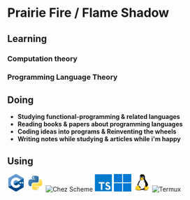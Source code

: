 # Prairie Fire / Flame Shadow

## Learning

### Computation theory

### Programming Language Theory

## Doing

- __Studying functional-programming & related languages__
- __Reading books & papers about programming languages__
- __Coding ideas into programs & Reinventing the wheels__
- __Writing notes while studying & articles while i'm happy__

## Using

<div>
  <img src="https://github.com/devicons/devicon/blob/master/icons/cplusplus/cplusplus-original.svg" title="Cpp" alt="Cpp" width="40" height="40"/>
  <img src="https://github.com/devicons/devicon/blob/master/icons/python/python-original.svg"  title="Python" alt="Python" width="40" height="40"/>
  <img src="https://raw.githubusercontent.com/cisco/ChezScheme/gh-pages/favicon.ico" title="Chez Scheme" alt="Chez Scheme" width="40" height="40"/>
  <img src="https://github.com/devicons/devicon/blob/master/icons/typescript/typescript-original.svg" title="Typescript" alt="Typescript" width="40" height="40"/>
  <img src="https://github.com/devicons/devicon/blob/master/icons/windows11/windows11-original.svg" title="Windows11" alt="Windows11" height="40" width="40" />
  <img src="https://github.com/devicons/devicon/blob/master/icons/linux/linux-original.svg" title="Linux" alt="Linux" width="40" height="40"/>
  <img src="https://raw.githubusercontent.com/termux/termux.github.io/master/favicon.ico" title="Termux" alt="Termux" width="40" height="40"/>
<div>

